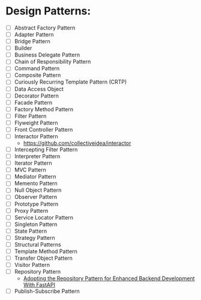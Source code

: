 # Design Patterns:

- [ ] Abstract Factory Pattern
- [ ] Adapter Pattern
- [ ] Bridge Pattern
- [ ] Builder
- [ ] Business Delegate Pattern
- [ ] Chain of Responsibility Pattern
- [ ] Command Pattern
- [ ] Composite Pattern
- [ ] Curiously Recurring Template Pattern (CRTP)
- [ ] Data Access Object
- [ ] Decorator Pattern
- [ ] Facade Pattern
- [ ] Factory Method Pattern
- [ ] Filter Pattern
- [ ] Flyweight Pattern
- [ ] Front Controller Pattern
- [ ] Interactor Pattern
    - https://github.com/collectiveidea/interactor
- [ ] Intercepting Filter Pattern
- [ ] Interpreter Pattern
- [ ] Iterator Pattern
- [ ] MVC Pattern
- [ ] Mediator Pattern
- [ ] Memento Pattern
- [ ] Null Object Pattern
- [ ] Observer Pattern
- [ ] Prototype Pattern
- [ ] Proxy Pattern
- [ ] Service Locator Pattern
- [ ] Singleton Pattern
- [ ] State Pattern
- [ ] Strategy Pattern
- [ ] Structural Patterns
- [ ] Template Method Pattern
- [ ] Transfer Object Pattern
- [ ] Visitor Pattern
- [ ] Repository Pattern
    - [Adopting the Repository Pattern for Enhanced Backend Development With FastAPI](https://hackernoon.com/adopting-the-repository-pattern-for-enhanced-backend-development-with-fastapi)
- [ ] Publish-Subscribe Pattern
